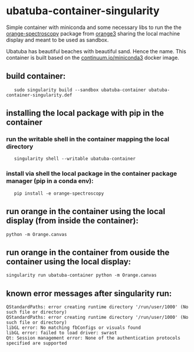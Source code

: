 # ubatuba-container-singularity
Simple container with miniconda and some necessary libs to run the the [orange-spectroscopy](https://github.com/Quasars/orange-spectroscopy) package from [orange3](https://orangedatamining.com/) sharing the local machine display and meant to be used as sandbox.

Ubatuba has beautiful beaches with beautiful sand. Hence the name. 
This container is built based on the [continuum.io/miniconda3](https://hub.docker.com/r/continuumio/miniconda3) docker image.

## build container:

```
   sudo singularity build --sandbox ubatuba-container ubatuba-container-singularity.def 
```   

## installing the local package with pip in the container
### run the writable shell in the container mapping the local directory

```
   singularity shell --writable ubatuba-container
```      

### install via shell the local package in the container package manager (pip in a conda env):

```
   pip install -e orange-spectroscopy
```

## run orange in the container using the local display (from inside the container):

```
python -m Orange.canvas
```

## run orange in the container from ouside the container using the local display:

```
singularity run ubatuba-container python -m Orange.canvas
```

## known error messages after singularity run:

```
QStandardPaths: error creating runtime directory '/run/user/1000' (No such file or directory)
QStandardPaths: error creating runtime directory '/run/user/1000' (No such file or directory)
libGL error: No matching fbConfigs or visuals found
libGL error: failed to load driver: swrast
Qt: Session management error: None of the authentication protocols specified are supported
```

